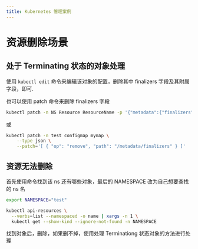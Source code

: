 ```yaml
---
title: Kubernetes 管理案例
---
```


# 资源删除场景

## 处于 Terminating 状态的对象处理

使用 `kubectl edit` 命令来编辑该对象的配置，删除其中 finalizers 字段及其附属字段，即可.

也可以使用 patch 命令来删除 finalizers 字段

```bash
kubectl patch -n NS Resource ResourceName -p '{"metadata":{"finalizers":null}}' -n log
```

或

```bash
kubectl patch -n test configmap mymap \
    --type json \
    --patch='[ { "op": "remove", "path": "/metadata/finalizers" } ]'
```

## 资源无法删除

首先使用命令找到该 ns 还有哪些对象，最后的 NAMESPACE 改为自己想要查找的 ns 名

```bash
export NAMESPACE="test"

kubectl api-resources \
  --verbs=list --namespaced -o name | xargs -n 1 \
  kubectl get --show-kind --ignore-not-found -n NAMESPACE
```

找到对象后，删除，如果删不掉，使用处理 Terminationg 状态对象的方法进行处理
